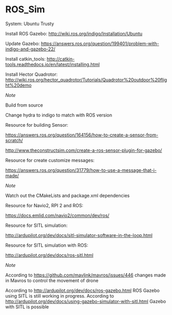 # ROS_Sim

System: Ubuntu Trusty

Install ROS Gazebo:
http://wiki.ros.org/indigo/Installation/Ubuntu

Update Gazebo:
https://answers.ros.org/question/199401/problem-with-indigo-and-gazebo-22/

Install catkin_tools:
http://catkin-tools.readthedocs.io/en/latest/installing.html

Install Hector Quadrotor:
http://wiki.ros.org/hector_quadrotor/Tutorials/Quadrotor%20outdoor%20flight%20demo

*Note*

Build from source

Change hydra to indigo to match with ROS version

Resource for building Sensor:

https://answers.ros.org/question/164156/how-to-create-a-sensor-from-scratch/

http://www.theconstructsim.com/create-a-ros-sensor-plugin-for-gazebo/

Resource for create customize messages:

https://answers.ros.org/question/31779/how-to-use-a-message-that-i-made/

*Note*

 Watch out the CMakeLists and package.xml dependencies
 
Resource for Navio2, RPI 2  and ROS:

https://docs.emlid.com/navio2/common/dev/ros/

Resource for SITL simulation:

http://ardupilot.org/dev/docs/sitl-simulator-software-in-the-loop.html

Resource for SITL simulation with ROS:

http://ardupilot.org/dev/docs/ros-sitl.html

*Note*

According to https://github.com/mavlink/mavros/issues/446 changes made in Mavros to control the movement of drone 

According to http://ardupilot.org/dev/docs/ros-gazebo.html ROS Gazebo using SITL is still working in progress.
According to http://ardupilot.org/dev/docs/using-gazebo-simulator-with-sitl.html Gazebo with SITL is possible
